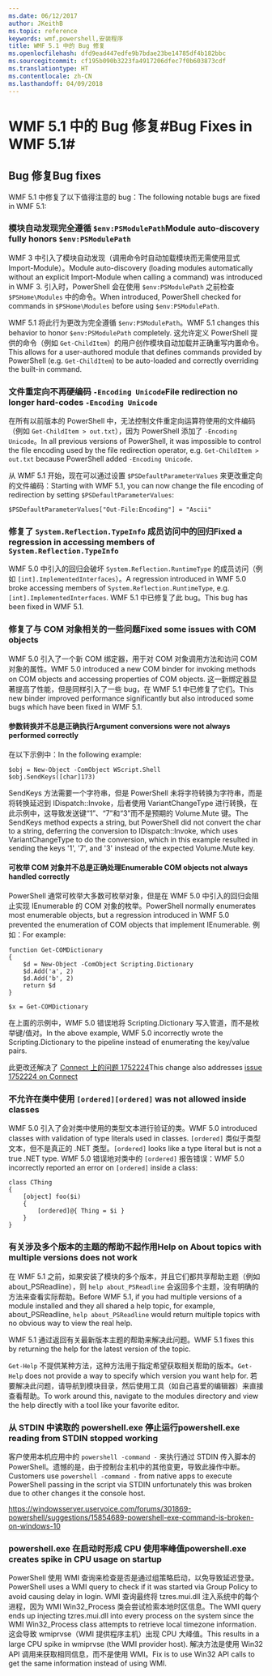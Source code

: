 ```yaml
---
ms.date: 06/12/2017
author: JKeithB
ms.topic: reference
keywords: wmf,powershell,安装程序
title: WMF 5.1 中的 Bug 修复
ms.openlocfilehash: dfd9ead447edfe9b7bdae23be14785df4b182bbc
ms.sourcegitcommit: cf195b090b3223fa4917206dfec7f0b603873cdf
ms.translationtype: HT
ms.contentlocale: zh-CN
ms.lasthandoff: 04/09/2018
---
```

# <a name="bug-fixes-in-wmf-51"></a><span data-ttu-id="70ab8-103">WMF 5.1 中的 Bug 修复#</span><span class="sxs-lookup"><span data-stu-id="70ab8-103">Bug Fixes in WMF 5.1#</span></span>

## <a name="bug-fixes"></a><span data-ttu-id="70ab8-104">Bug 修复</span><span class="sxs-lookup"><span data-stu-id="70ab8-104">Bug fixes</span></span> ##

<span data-ttu-id="70ab8-105">WMF 5.1 中修复了以下值得注意的 bug：</span><span class="sxs-lookup"><span data-stu-id="70ab8-105">The following notable bugs are fixed in WMF 5.1:</span></span>

### <a name="module-auto-discovery-fully-honors-envpsmodulepath"></a><span data-ttu-id="70ab8-106">模块自动发现完全遵循 `$env:PSModulePath`</span><span class="sxs-lookup"><span data-stu-id="70ab8-106">Module auto-discovery fully honors `$env:PSModulePath`</span></span> ###

<span data-ttu-id="70ab8-107">WMF 3 中引入了模块自动发现（调用命令时自动加载模块而无需使用显式 Import-Module）。</span><span class="sxs-lookup"><span data-stu-id="70ab8-107">Module auto-discovery (loading modules automatically without an explicit Import-Module when calling a command) was introduced in WMF 3.</span></span>
<span data-ttu-id="70ab8-108">引入时，PowerShell 会在使用 `$env:PSModulePath` 之前检查 `$PSHome\Modules` 中的命令。</span><span class="sxs-lookup"><span data-stu-id="70ab8-108">When introduced, PowerShell checked for commands in `$PSHome\Modules` before using `$env:PSModulePath`.</span></span>

<span data-ttu-id="70ab8-109">WMF 5.1 将此行为更改为完全遵循 `$env:PSModulePath`。</span><span class="sxs-lookup"><span data-stu-id="70ab8-109">WMF 5.1 changes this behavior to honor `$env:PSModulePath` completely.</span></span>
<span data-ttu-id="70ab8-110">这允许定义 PowerShell 提供的命令（例如 `Get-ChildItem`）的用户创作模块自动加载并正确重写内置命令。</span><span class="sxs-lookup"><span data-stu-id="70ab8-110">This allows for a user-authored module that defines commands provided by PowerShell (e.g. `Get-ChildItem`) to be auto-loaded and correctly overriding the built-in command.</span></span>

### <a name="file-redirection-no-longer-hard-codes--encoding-unicode"></a><span data-ttu-id="70ab8-111">文件重定向不再硬编码 `-Encoding Unicode`</span><span class="sxs-lookup"><span data-stu-id="70ab8-111">File redirection no longer hard-codes `-Encoding Unicode`</span></span> ###

<span data-ttu-id="70ab8-112">在所有以前版本的 PowerShell 中，无法控制文件重定向运算符使用的文件编码（例如 `Get-ChildItem > out.txt`），因为 PowerShell 添加了 `-Encoding Unicode`。</span><span class="sxs-lookup"><span data-stu-id="70ab8-112">In all previous versions of PowerShell, it was impossible to control the file encoding used by the file redirection operator, e.g. `Get-ChildItem > out.txt` because PowerShell added `-Encoding Unicode`.</span></span>

<span data-ttu-id="70ab8-113">从 WMF 5.1 开始，现在可以通过设置 `$PSDefaultParameterValues` 来更改重定向的文件编码：</span><span class="sxs-lookup"><span data-stu-id="70ab8-113">Starting with WMF 5.1, you can now change the file encoding of redirection by setting `$PSDefaultParameterValues`:</span></span>

```
$PSDefaultParameterValues["Out-File:Encoding"] = "Ascii"
```

### <a name="fixed-a-regression-in-accessing-members-of-systemreflectiontypeinfo"></a><span data-ttu-id="70ab8-114">修复了 `System.Reflection.TypeInfo` 成员访问中的回归</span><span class="sxs-lookup"><span data-stu-id="70ab8-114">Fixed a regression in accessing members of `System.Reflection.TypeInfo`</span></span> ###

<span data-ttu-id="70ab8-115">WMF 5.0 中引入的回归会破坏 `System.Reflection.RuntimeType` 的成员访问（例如 `[int].ImplementedInterfaces`）。</span><span class="sxs-lookup"><span data-stu-id="70ab8-115">A regression introduced in WMF 5.0 broke accessing members of `System.Reflection.RuntimeType`, e.g. `[int].ImplementedInterfaces`.</span></span>
<span data-ttu-id="70ab8-116">WMF 5.1 中已修复了此 bug。</span><span class="sxs-lookup"><span data-stu-id="70ab8-116">This bug has been fixed in WMF 5.1.</span></span>


### <a name="fixed-some-issues-with-com-objects"></a><span data-ttu-id="70ab8-117">修复了与 COM 对象相关的一些问题</span><span class="sxs-lookup"><span data-stu-id="70ab8-117">Fixed some issues with COM objects</span></span> ###

<span data-ttu-id="70ab8-118">WMF 5.0 引入了一个新 COM 绑定器，用于对 COM 对象调用方法和访问 COM 对象的属性。</span><span class="sxs-lookup"><span data-stu-id="70ab8-118">WMF 5.0 introduced a new COM binder for invoking methods on COM objects and accessing properties of COM objects.</span></span>
<span data-ttu-id="70ab8-119">这一新绑定器显著提高了性能，但是同样引入了一些 bug，在 WMF 5.1 中已修复了它们。</span><span class="sxs-lookup"><span data-stu-id="70ab8-119">This new binder improved performance significantly but also introduced some bugs which have been fixed in WMF 5.1.</span></span>

#### <a name="argument-conversions-were-not-always-performed-correctly"></a><span data-ttu-id="70ab8-120">参数转换并不总是正确执行</span><span class="sxs-lookup"><span data-stu-id="70ab8-120">Argument conversions were not always performed correctly</span></span> ####

<span data-ttu-id="70ab8-121">在以下示例中：</span><span class="sxs-lookup"><span data-stu-id="70ab8-121">In the following example:</span></span>

```
$obj = New-Object -ComObject WScript.Shell
$obj.SendKeys([char]173)
```

<span data-ttu-id="70ab8-122">SendKeys 方法需要一个字符串，但是 PowerShell 未将字符转换为字符串，而是将转换延迟到 IDispatch::Invoke，后者使用 VariantChangeType 进行转换，在此示例中，这导致发送键“1”、“7”和“3”而不是预期的 Volume.Mute 键。</span><span class="sxs-lookup"><span data-stu-id="70ab8-122">The SendKeys method expects a string, but PowerShell did not convert the char to a string, deferring the conversion to IDispatch::Invoke, which uses VariantChangeType to do the conversion, which in this example resulted in sending the keys '1', '7', and '3' instead of the expected Volume.Mute key.</span></span>

#### <a name="enumerable-com-objects-not-always-handled-correctly"></a><span data-ttu-id="70ab8-123">可枚举 COM 对象并不总是正确处理</span><span class="sxs-lookup"><span data-stu-id="70ab8-123">Enumerable COM objects not always handled correctly</span></span> ####

<span data-ttu-id="70ab8-124">PowerShell 通常可枚举大多数可枚举对象，但是在 WMF 5.0 中引入的回归会阻止实现 IEnumerable 的 COM 对象的枚举。</span><span class="sxs-lookup"><span data-stu-id="70ab8-124">PowerShell normally enumerates most enumerable objects, but a regression introduced in WMF 5.0 prevented the enumeration of COM objects that implement IEnumerable.</span></span>  <span data-ttu-id="70ab8-125">例如：</span><span class="sxs-lookup"><span data-stu-id="70ab8-125">For example:</span></span>

```
function Get-COMDictionary
{
    $d = New-Object -ComObject Scripting.Dictionary
    $d.Add('a', 2)
    $d.Add('b', 2)
    return $d
}

$x = Get-COMDictionary
```

<span data-ttu-id="70ab8-126">在上面的示例中，WMF 5.0 错误地将 Scripting.Dictionary 写入管道，而不是枚举键/值对。</span><span class="sxs-lookup"><span data-stu-id="70ab8-126">In the above example, WMF 5.0 incorrectly wrote the Scripting.Dictionary to the pipeline instead of enumerating the key/value pairs.</span></span>

<span data-ttu-id="70ab8-127">此更改还解决了 [Connect 上的问题 1752224](https://connect.microsoft.com/PowerShell/feedback/details/1752224)</span><span class="sxs-lookup"><span data-stu-id="70ab8-127">This change also addresses [issue 1752224 on Connect](https://connect.microsoft.com/PowerShell/feedback/details/1752224)</span></span>

### <a name="ordered-was-not-allowed-inside-classes"></a><span data-ttu-id="70ab8-128">不允许在类中使用 `[ordered]`</span><span class="sxs-lookup"><span data-stu-id="70ab8-128">`[ordered]` was not allowed inside classes</span></span> ###

<span data-ttu-id="70ab8-129">WMF 5.0 引入了会对类中使用的类型文本进行验证的类。</span><span class="sxs-lookup"><span data-stu-id="70ab8-129">WMF 5.0 introduced classes with validation of type literals used in classes.</span></span>
<span data-ttu-id="70ab8-130">`[ordered]` 类似于类型文本，但不是真正的 .NET 类型。</span><span class="sxs-lookup"><span data-stu-id="70ab8-130">`[ordered]` looks like a type literal but is not a true .NET type.</span></span>
<span data-ttu-id="70ab8-131">WMF 5.0 错误地对类中的 `[ordered]` 报告错误：</span><span class="sxs-lookup"><span data-stu-id="70ab8-131">WMF 5.0 incorrectly reported an error on `[ordered]` inside a class:</span></span>

```
class CThing
{
    [object] foo($i)
    {
        [ordered]@{ Thing = $i }
    }
}
```


### <a name="help-on-about-topics-with-multiple-versions-does-not-work"></a><span data-ttu-id="70ab8-132">有关涉及多个版本的主题的帮助不起作用</span><span class="sxs-lookup"><span data-stu-id="70ab8-132">Help on About topics with multiple versions does not work</span></span> ###

<span data-ttu-id="70ab8-133">在 WMF 5.1 之前，如果安装了模块的多个版本，并且它们都共享帮助主题（例如 about_PSReadline），则 `help about_PSReadline` 会返回多个主题，没有明确的方法来查看实际帮助。</span><span class="sxs-lookup"><span data-stu-id="70ab8-133">Before WMF 5.1, if you had multiple versions of a module installed and they all shared a help topic, for example, about_PSReadline, `help about_PSReadline` would return multiple topics with no obvious way to view the real help.</span></span>

<span data-ttu-id="70ab8-134">WMF 5.1 通过返回有关最新版本主题的帮助来解决此问题。</span><span class="sxs-lookup"><span data-stu-id="70ab8-134">WMF 5.1 fixes this by returning the help for the latest version of the topic.</span></span>

<span data-ttu-id="70ab8-135">`Get-Help` 不提供某种方法，这种方法用于指定希望获取相关帮助的版本。</span><span class="sxs-lookup"><span data-stu-id="70ab8-135">`Get-Help` does not provide a way to specify which version you want help for.</span></span>
<span data-ttu-id="70ab8-136">若要解决此问题，请导航到模块目录，然后使用工具（如自己喜爱的编辑器）来直接查看帮助。</span><span class="sxs-lookup"><span data-stu-id="70ab8-136">To work around this, navigate to the modules directory and view the help directly with a tool like your favorite editor.</span></span>

### <a name="powershellexe-reading-from-stdin-stopped-working"></a><span data-ttu-id="70ab8-137">从 STDIN 中读取的 powershell.exe 停止运行</span><span class="sxs-lookup"><span data-stu-id="70ab8-137">powershell.exe reading from STDIN stopped working</span></span>

<span data-ttu-id="70ab8-138">客户使用本机应用中的 `powershell -command -` 来执行通过 STDIN 传入脚本的 PowerShell。遗憾的是，由于控制台主机中的其他变更，导致此操作中断。</span><span class="sxs-lookup"><span data-stu-id="70ab8-138">Customers use `powershell -command -` from native apps to execute PowerShell passing in the script via STDIN unfortunately this was broken due to other changes it the console host.</span></span>

https://windowsserver.uservoice.com/forums/301869-powershell/suggestions/15854689-powershell-exe-command-is-broken-on-windows-10

### <a name="powershellexe-creates-spike-in-cpu-usage-on-startup"></a><span data-ttu-id="70ab8-139">powershell.exe 在启动时形成 CPU 使用率峰值</span><span class="sxs-lookup"><span data-stu-id="70ab8-139">powershell.exe creates spike in CPU usage on startup</span></span>

<span data-ttu-id="70ab8-140">PowerShell 使用 WMI 查询来检查是否是通过组策略启动，以免导致延迟登录。</span><span class="sxs-lookup"><span data-stu-id="70ab8-140">PowerShell uses a WMI query to check if it was started via Group Policy to avoid causing delay in login.</span></span>
<span data-ttu-id="70ab8-141">WMI 查询最终将 tzres.mui.dll 注入系统中的每个进程，因为 WMI Win32_Process 类会尝试检索本地时区信息。</span><span class="sxs-lookup"><span data-stu-id="70ab8-141">The WMI query ends up injecting tzres.mui.dll into every process on the system since the WMI Win32_Process class attempts to retrieve local timezone information.</span></span>
<span data-ttu-id="70ab8-142">这会导致 wmiprvse（WMI 提供程序主机）出现 CPU 大峰值。</span><span class="sxs-lookup"><span data-stu-id="70ab8-142">This results in a large CPU spike in wmiprvse (the WMI provider host).</span></span>
<span data-ttu-id="70ab8-143">解决方法是使用 Win32 API 调用来获取相同信息，而不是使用 WMI。</span><span class="sxs-lookup"><span data-stu-id="70ab8-143">Fix is to use Win32 API calls to get the same information instead of using WMI.</span></span>